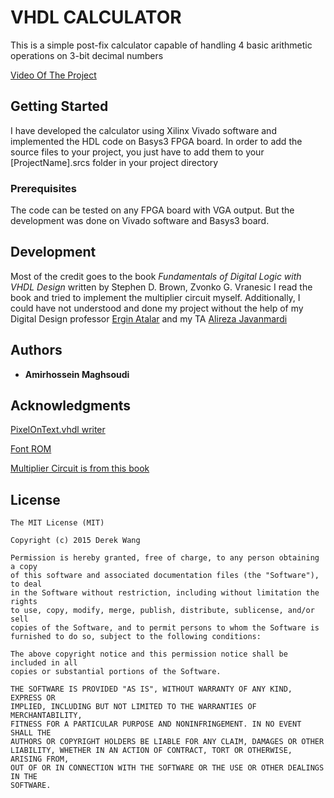 # VHDL CALCULATOR

This is a simple post-fix calculator capable of handling 4 basic arithmetic operations on 3-bit decimal numbers

[Video Of The Project](https://www.youtube.com/watch?v=KgNEJJRphXg)

## Getting Started

I have developed the calculator using Xilinx Vivado software and implemented the HDL code on Basys3 FPGA board.
In order to add the source files to your project, you just have to add them to your [ProjectName].srcs folder in your project directory

### Prerequisites

The code can be tested on any FPGA board with VGA output. But the development was done on Vivado software and Basys3 board. 

## Development

Most of the credit goes to the book *Fundamentals of Digital Logic with VHDL Design* written by Stephen D. Brown,  Zvonko G. Vranesic
I read the book and tried to implement the multiplier circuit myself.
Additionally, I could have not understood and done my project without the help of my Digital Design professor [Ergin Atalar](http://www.umram.bilkent.edu.tr/~ergin/mycv/index.php) and my TA [Alireza Javanmardi](javanmardiee.bilkent.edu.tr)

## Authors

* **Amirhossein Maghsoudi** 

## Acknowledgments

[PixelOnText.vhdl writer](https://github.com/Derek-X-Wang/VGA-Text-Generator)

[Font ROM](https://ece320web.groups.et.byu.net/labs/VGATextGeneration/VGA_Terminal.html) 

[Multiplier Circuit is from this book](https://www.goodreads.com/book/show/1758814.Fundamentals_of_Digital_Logic_with_VHDL_Design_With_CDROM)

License
-------
    The MIT License (MIT)
    
    Copyright (c) 2015 Derek Wang
    
    Permission is hereby granted, free of charge, to any person obtaining a copy
    of this software and associated documentation files (the "Software"), to deal
    in the Software without restriction, including without limitation the rights
    to use, copy, modify, merge, publish, distribute, sublicense, and/or sell
    copies of the Software, and to permit persons to whom the Software is
    furnished to do so, subject to the following conditions:
    
    The above copyright notice and this permission notice shall be included in all
    copies or substantial portions of the Software.
    
    THE SOFTWARE IS PROVIDED "AS IS", WITHOUT WARRANTY OF ANY KIND, EXPRESS OR
    IMPLIED, INCLUDING BUT NOT LIMITED TO THE WARRANTIES OF MERCHANTABILITY,
    FITNESS FOR A PARTICULAR PURPOSE AND NONINFRINGEMENT. IN NO EVENT SHALL THE
    AUTHORS OR COPYRIGHT HOLDERS BE LIABLE FOR ANY CLAIM, DAMAGES OR OTHER
    LIABILITY, WHETHER IN AN ACTION OF CONTRACT, TORT OR OTHERWISE, ARISING FROM,
    OUT OF OR IN CONNECTION WITH THE SOFTWARE OR THE USE OR OTHER DEALINGS IN THE
    SOFTWARE.